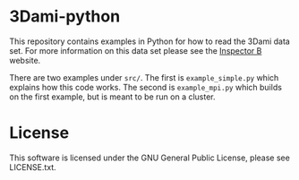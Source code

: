 3Dami-python
============

This repository contains examples in Python for how to read the 3Dami data set. For more information on this data set please see the [Inspector B](http://www.inspectorb.com/3Dami) website.

There are two examples under `src/`. The first is `example_simple.py` which explains how this code works. The second is `example_mpi.py` which builds on the first example, but is meant to be run on a cluster.

License
=======

This software is licensed under the GNU General Public License, please see LICENSE.txt.